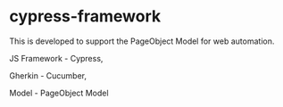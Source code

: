 # cypress-framework
This is developed to support the PageObject Model for web automation.

JS Framework - Cypress,

Gherkin - Cucumber,

Model - PageObject Model
